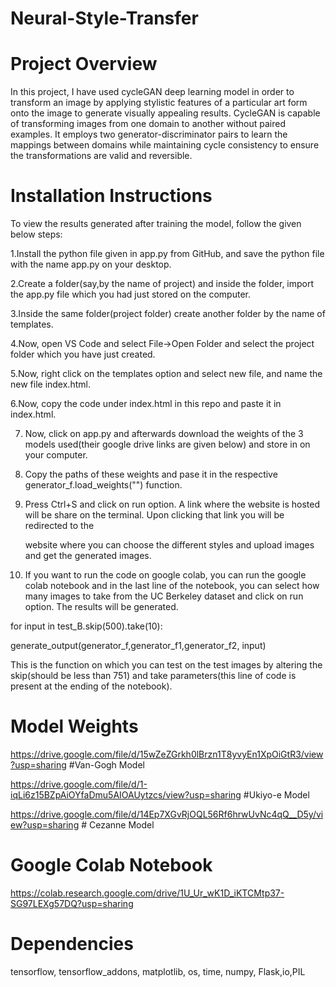 # Neural-Style-Transfer

# Project Overview
In this project, I have used cycleGAN deep learning model in order to transform an image by applying stylistic features of a particular art form onto the image to generate visually appealing results. CycleGAN is capable of transforming images from one domain to another without paired examples. It employs two generator-discriminator pairs to learn the mappings between domains while maintaining cycle consistency to ensure the transformations are valid and reversible.

# Installation Instructions
To view the results generated after training the model, follow the given below steps:

1.Install the python file given in app.py from GitHub, and save the python file with the name app.py on your desktop.

2.Create a folder(say,by the name of project) and inside the folder, import the app.py file which you had just stored on the computer. 

3.Inside the same folder(project folder) create another folder by the name of templates.

4.Now, open VS Code and select File->Open Folder and select the project folder which you have just created.

5.Now, right click on the templates option and select new file, and name the new file index.html.

6.Now, copy the code under index.html in this repo and paste it in index.html. 

7. Now, click on app.py and afterwards download the weights of the 3 models used(their google drive links are given below) and store in on your computer.

8. Copy the paths of these weights and pase it in the respective generator_f.load_weights("") function.

9. Press Ctrl+S and click on run option. A link where the website is hosted will be share on the terminal. Upon clicking that link you will be redirected to the

   website where you can choose the different styles and upload images and get the generated images.

10. If you want to run the code on google colab, you can run the google colab notebook and in the last line of the notebook, you can select how many images to take from the UC Berkeley dataset and click on run option. The results will be generated.

for input in test_B.skip(500).take(10):

  generate_output(generator_f,generator_f1,generator_f2, input)

This is the function on which you can test on the test images by altering the skip(should be less than 751) and take parameters(this line of code is present at the ending of the notebook).  
   

# Model Weights

https://drive.google.com/file/d/15wZeZGrkh0lBrzn1T8yvyEn1XpOiGtR3/view?usp=sharing   #Van-Gogh Model

https://drive.google.com/file/d/1-iqLi6z15BZpAiOYfaDmu5AIOAUytzcs/view?usp=sharing   #Ukiyo-e Model

https://drive.google.com/file/d/14Ep7XGvRjOQL56Rf6hrwUvNc4qQ__D5y/view?usp=sharing   # Cezanne Model

# Google Colab Notebook

https://colab.research.google.com/drive/1U_Ur_wK1D_iKTCMtp37-SG97LEXg57DQ?usp=sharing

# Dependencies
tensorflow, tensorflow_addons, matplotlib, os, time, numpy, Flask,io,PIL

